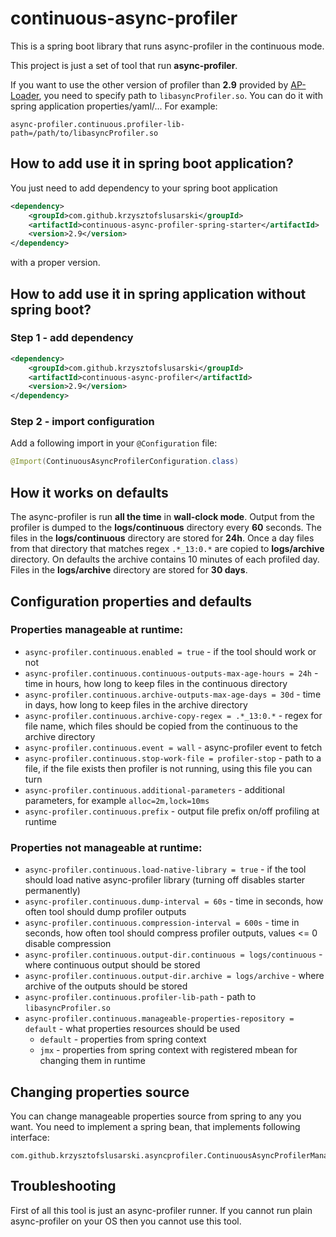 # continuous-async-profiler
This is a spring boot library that runs async-profiler in the continuous mode.

This project is just a set of tool that run **async-profiler**.  

If you want to use the other version of profiler than **2.9** provided by 
[AP-Loader](https://github.com/jvm-profiling-tools/ap-loader), you need to specify 
path to  ```libasyncProfiler.so```. You can do it with spring application properties/yaml/... For example:

```properties
async-profiler.continuous.profiler-lib-path=/path/to/libasyncProfiler.so
```

## How to add use it in spring boot application?

You just need to add dependency to your spring boot application

```xml
<dependency>
    <groupId>com.github.krzysztofslusarski</groupId>
    <artifactId>continuous-async-profiler-spring-starter</artifactId>
    <version>2.9</version>
</dependency>
```

with a proper version.

## How to add use it in spring application without spring boot?

### Step 1 - add dependency 

```xml
<dependency>
    <groupId>com.github.krzysztofslusarski</groupId>
    <artifactId>continuous-async-profiler</artifactId>
    <version>2.9</version>
</dependency>
```

### Step 2 - import configuration

Add a following import in your ```@Configuration``` file:
```java
@Import(ContinuousAsyncProfilerConfiguration.class)
```

## How it works on defaults

The async-profiler is run **all the time** in **wall-clock mode**. Output from the profiler is dumped to the **logs/continuous** directory every 
**60** seconds. The files in the **logs/continuous** directory are stored for **24h**. Once a day files from that directory that matches regex 
```.*_13:0.*``` are copied to **logs/archive** directory. On defaults the archive contains 10 minutes of each profiled day. Files in the 
**logs/archive** directory are stored for **30 days**. 

## Configuration properties and defaults

### Properties manageable at runtime:

* ```async-profiler.continuous.enabled = true``` - if the tool should work or not
* ```async-profiler.continuous.continuous-outputs-max-age-hours = 24h``` - time in hours, how long to keep files in the continuous directory
* ```async-profiler.continuous.archive-outputs-max-age-days = 30d``` - time in days, how long to keep files in the archive directory
* ```async-profiler.continuous.archive-copy-regex = .*_13:0.*``` - regex for file name, which files should be copied from the continuous to the archive directory
* ```async-profiler.continuous.event = wall``` - async-profiler event to fetch
* ```async-profiler.continuous.stop-work-file = profiler-stop``` - path to a file, if the file exists then profiler is not running, using this file you can turn
* ```async-profiler.continuous.additional-parameters``` - additional parameters, for example `alloc=2m,lock=10ms` 
* ```async-profiler.continuous.prefix``` - output file prefix
on/off profiling at runtime

### Properties not manageable at runtime:

* ```async-profiler.continuous.load-native-library = true``` - if  the tool should load native async-profiler library (turning off disables starter permanently)
* ```async-profiler.continuous.dump-interval = 60s``` - time in seconds, how often tool should dump profiler outputs
* ```async-profiler.continuous.compression-interval = 600s``` - time in seconds, how often tool should compress profiler outputs, values <= 0 disable compression
* ```async-profiler.continuous.output-dir.continuous = logs/continuous``` - where continuous output should be stored
* ```async-profiler.continuous.output-dir.archive = logs/archive``` - where archive of the outputs should be stored
* ```async-profiler.continuous.profiler-lib-path``` - path to ```libasyncProfiler.so```
* ```async-profiler.continuous.manageable-properties-repository = default``` - what properties resources should be used
  * ```default``` - properties from spring context
  * ```jmx``` - properties from spring context with registered mbean for changing them in runtime   

## Changing properties source

You can change manageable properties source from spring to any you want. You need to implement a spring bean, that implements following interface:
```
com.github.krzysztofslusarski.asyncprofiler.ContinuousAsyncProfilerManageablePropertiesRepository
``` 

## Troubleshooting

First of all this tool is just an async-profiler runner. If you cannot run plain async-profiler on your OS then you cannot use this tool.
